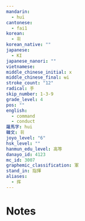 ```yaml
---
mandarin:
  - huī
cantonese:
  - fai1
korean:
  - 휘
korean_native: ""
japanese:
  - KI
japanese_nanori: ""
vietnamese:
middle_chinese_initial: x
middle_chinese_final: ʉi
stroke_count: "12"
radical: 手
skip_number: 1-3-9
grade_level: 4
pos: ""
english:
  - command
  - conduct
羅馬字: hui
韓文: 휘
joyo_level: "6"
hsk_level: ""
hanmun_edu_level: 高等
danayo_id: 4123
mc_id: 3007
graphemic_classification: 軍
stand_in: 指揮
aliases:
  - 挥
---
```


# Notes
